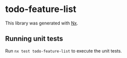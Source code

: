 # todo-feature-list

This library was generated with [Nx](https://nx.dev).

## Running unit tests

Run `nx test todo-feature-list` to execute the unit tests.
